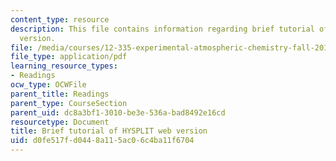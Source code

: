 ```yaml
---
content_type: resource
description: This file contains information regarding brief tutorial of HYSPLIT web
  version.
file: /media/courses/12-335-experimental-atmospheric-chemistry-fall-2014/d0fe517fd0448a115ac06c4ba11f6704_MIT12_335F14_HYSPLIT.pdf
file_type: application/pdf
learning_resource_types:
- Readings
ocw_type: OCWFile
parent_title: Readings
parent_type: CourseSection
parent_uid: dc8a3bf1-3010-be3e-536a-bad8492e16cd
resourcetype: Document
title: Brief tutorial of HYSPLIT web version
uid: d0fe517f-d044-8a11-5ac0-6c4ba11f6704
---
```

